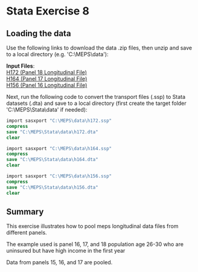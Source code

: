 # Stata Exercise 8

## Loading the data
Use the following links to download the data .zip files, then unzip and save to a local directory (e.g. 'C:\MEPS\data'):

**Input Files**:
<br>[H172 (Panel 18 Longitudinal File)](https://meps.ahrq.gov/mepsweb/data_files/pufs/h172ssp.zip)
<br>[H164 (Panel 17 Longitudinal File)](https://meps.ahrq.gov/mepsweb/data_files/pufs/h164ssp.zip)
<br>[H156 (Panel 16 Longitudinal File)](https://meps.ahrq.gov/mepsweb/data_files/pufs/h156ssp.zip)


Next, run the following code to convert the transport files (.ssp) to Stata datasets (.dta) and save to a local directory (first create the target folder 'C:\MEPS\Stata\data' if needed):
``` stata
import sasxport "C:\MEPS\data\h172.ssp"
compress
save "C:\MEPS\Stata\data\h172.dta"
clear

import sasxport "C:\MEPS\data\h164.ssp"
compress
save "C:\MEPS\Stata\data\h164.dta"
clear

import sasxport "C:\MEPS\data\h156.ssp"
compress
save "C:\MEPS\Stata\data\h156.dta"
clear
```

## Summary
This exercise illustrates how to pool meps longitudinal data files from different panels.

The example used is panel 16, 17, and 18 population age 26-30 who are uninsured but have high income in the first year

Data from panels 15, 16, and 17 are pooled.
